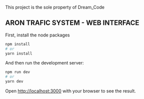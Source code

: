 This project is the sole property of Dream_Code

## ARON TRAFIC SYSTEM - WEB INTERFACE

First, install the node packages

```bash
npm install
# or
yarn install
```

And then run the development server:

```bash
npm run dev
# or
yarn dev
```

Open [http://localhost:3000](http://localhost:3000) with your browser to see the result.
